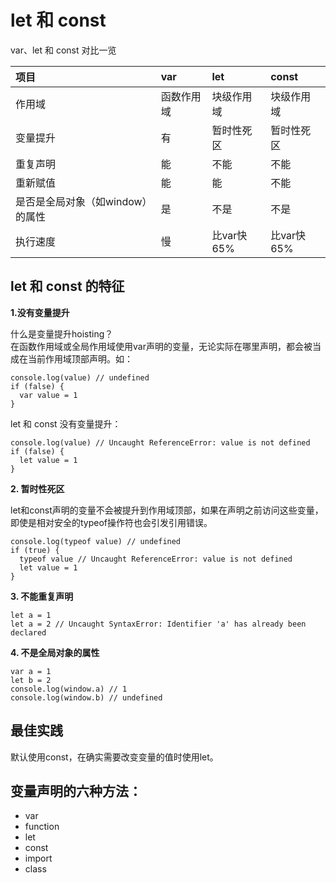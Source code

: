 # let 和 const

var、let 和 const 对比一览

| **项目** | **var** | **let** | **const** |
| :--- | :--- | :--- | :--- |
| 作用域 | 函数作用域 | 块级作用域 | 块级作用域 |
| 变量提升 | 有 | 暂时性死区 | 暂时性死区 |
| 重复声明 | 能 | 不能 | 不能 |
| 重新赋值 | 能 | 能 | 不能 |
| 是否是全局对象（如window）的属性 | 是 | 不是 | 不是 |
| 执行速度 | 慢 | 比var快65% | 比var快65% |

## let 和 const 的特征

**1.没有变量提升**

什么是变量提升hoisting？<br>
在函数作用域或全局作用域使用var声明的变量，无论实际在哪里声明，都会被当成在当前作用域顶部声明。如：

    console.log(value) // undefined
    if (false) {
      var value = 1
    }

let 和 const 没有变量提升：

    console.log(value) // Uncaught ReferenceError: value is not defined
    if (false) {
      let value = 1
    }

**2. 暂时性死区**

let和const声明的变量不会被提升到作用域顶部，如果在声明之前访问这些变量，即使是相对安全的typeof操作符也会引发引用错误。

    console.log(typeof value) // undefined 
    if (true) {
      typeof value // Uncaught ReferenceError: value is not defined
      let value = 1
    }

**3. 不能重复声明**

    let a = 1
    let a = 2 // Uncaught SyntaxError: Identifier 'a' has already been declared

**4. 不是全局对象的属性**

    var a = 1
    let b = 2
    console.log(window.a) // 1
    console.log(window.b) // undefined

## 最佳实践

默认使用const，在确实需要改变变量的值时使用let。

## 变量声明的六种方法：

* var
* function
* let
* const
* import
* class
